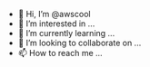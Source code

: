 - 👋 Hi, I’m @awscool
- 👀 I’m interested in ...
- 🌱 I’m currently learning ...
- 💞️ I’m looking to collaborate on ...
- 📫 How to reach me ...

<!---
awscool/awscool is a ✨ special ✨ repository because its `README.md` (this file) appears on your GitHub profile.
You can click the Preview link to take a look at your changes.
--->
